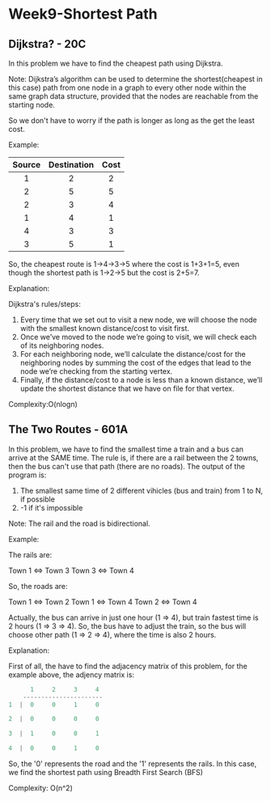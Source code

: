   # Week9-Shortest Path

## Dijkstra? - 20C

In this problem we have to find the cheapest path using Dijkstra. 

Note: Dijkstra’s algorithm can be used to determine the shortest(cheapest in this case) path from one node in a graph to every other node within the same graph data structure, provided that the nodes are reachable from the starting node.

So we don't have to worry if the path is longer as long as the get the least cost.

Example:

| Source  | Destination | Cost | 
| :---: | :---: | :---: |
| 1 | 2 | 2 |
| 2 | 5 | 5 |
| 2 | 3 | 4 |
| 1 | 4 | 1 |
| 4 | 3 | 3 |
| 3 | 5 | 1 |

So, the cheapest route is 1->4->3->5 where the cost is 1+3+1=5, even though the shortest path is 1->2->5 but the cost is 2+5=7.

Explanation: 

Dijkstra's rules/steps:

  1. Every time that we set out to visit a new node, we will choose the node with the smallest known distance/cost to visit first.
  2. Once we’ve moved to the node we’re going to visit, we will check each of its neighboring nodes.
  3. For each neighboring node, we’ll calculate the distance/cost for the neighboring nodes by summing the cost of the edges that lead to the node we’re checking from the starting vertex.
  4. Finally, if the distance/cost to a node is less than a known distance, we’ll update the shortest distance that we have on file for that vertex.

Complexity:O(nlogn)

## The Two Routes - 601A

In this problem, we have to find the smallest time a train and a bus can arrive at the SAME time. The rule is, if there are a rail between the 2 towns, then the bus can't use that path (there are no roads). The output of the program is:

  1. The smallest same time of 2 different vihicles (bus and train) from 1 to N, if possible
  2. -1 if it's impossible
  
Note: The rail and the road is bidirectional.

Example:

The rails are:

Town 1 <=> Town 3
Town 3 <=> Town 4

So, the roads are:

Town 1 <=> Town 2
Town 1 <=> Town 4
Town 2 <=> Town 4

Actually, the bus can arrive in just one hour (1 => 4), but train fastest time is 2 hours (1 => 3 => 4). So, the bus have to adjust the train, so the bus will choose other path (1 => 2 => 4), where the time is also 2 hours.

Explanation: 

First of all, the have to find the adjacency matrix of this problem, for the example above, the adjency matrix is:

```Java
      1     2     3     4
    ----------------------
1  |  0     0     1     0  

2  |  0     0     0     0

3  |  1     0     0     1

4  |  0     0     1     0
```
So, the '0' represents the road and the '1' represents the rails. In this case, we find the shortest path using Breadth First Search (BFS)

Complexity: O(n^2)
